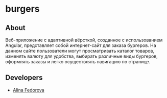 # burgers

## About

Веб-приложение c адаптивной вёрсткой, созданное с использованием Angular, представляет собой интернет-сайт для заказа бургеров. На данном сайте пользователи могут просматривать каталог товаров, изменять валюту для удобства, выбирать различные виды бургеров, оформлять заказы и легко осуществлять навигацию по странице. 

## Developers

- [Alina Fedorova](https://github.com/fedororova)

